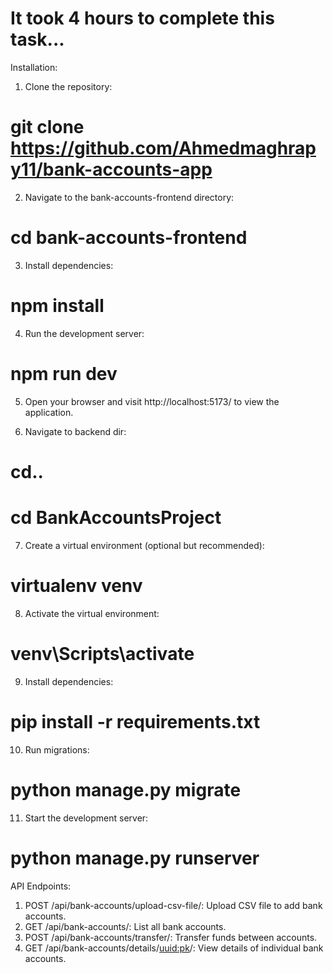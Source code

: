 # It took 4 hours to complete this task...

Installation:

1. Clone the repository:
# git clone https://github.com/Ahmedmaghrapy11/bank-accounts-app

2. Navigate to the bank-accounts-frontend directory:
# cd bank-accounts-frontend

3. Install dependencies:
# npm install

4. Run the development server:
# npm run dev

5. Open your browser and visit http://localhost:5173/ to view the application.

6. Navigate to backend dir:
# cd..
# cd BankAccountsProject

7. Create a virtual environment (optional but recommended):
# virtualenv venv

8. Activate the virtual environment:
# venv\Scripts\activate

9. Install dependencies:
# pip install -r requirements.txt

10. Run migrations:
# python manage.py migrate

11. Start the development server:
# python manage.py runserver

API Endpoints:
1. POST /api/bank-accounts/upload-csv-file/: Upload CSV file to add bank accounts.
2. GET /api/bank-accounts/: List all bank accounts.
3. POST /api/bank-accounts/transfer/: Transfer funds between accounts.
4. GET /api/bank-accounts/details/<uuid:pk>/: View details of individual bank accounts.
